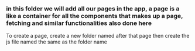### in this folder we will add all our pages in the app, a page is a like a container for all the components that makes up a page, fetching and similar functionalities also done here

To create a page, create a new folder named after that page then create the js file named the same as the folder name
